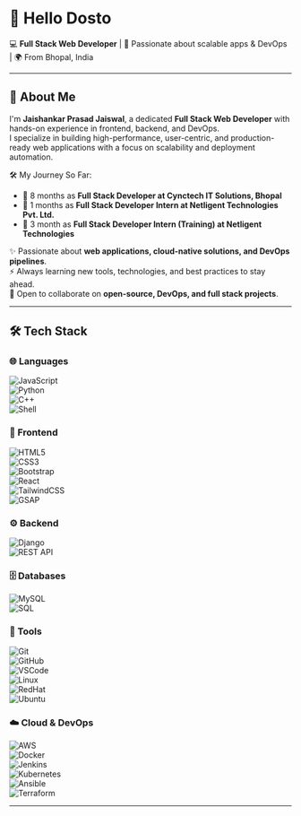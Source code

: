 # 👋 Hello Dosto  

💻 **Full Stack Web Developer** | 🚀 Passionate about scalable apps & DevOps | 🌍 From Bhopal, India  

---

## 🚀 About Me  

I'm **Jaishankar Prasad Jaiswal**, a dedicated **Full Stack Web Developer** with hands-on experience in frontend, backend, and DevOps.  
I specialize in building high-performance, user-centric, and production-ready web applications with a focus on scalability and deployment automation.  

🛠️ My Journey So Far:  
- 💼 8 months as **Full Stack Developer at Cynctech IT Solutions, Bhopal**  
- 💼 1 months as **Full Stack Developer Intern at Netligent Technologies Pvt. Ltd.**  
- 💼 3 month as **Full Stack Developer Intern (Training) at Netligent Technologies**  

✨ Passionate about **web applications, cloud-native solutions, and DevOps pipelines**.  
⚡ Always learning new tools, technologies, and best practices to stay ahead.  
🤝 Open to collaborate on **open-source, DevOps, and full stack projects**.  

---

## 🛠️ Tech Stack  

### 🌐 Languages  
![JavaScript](https://img.shields.io/badge/JavaScript-F7DF1E?logo=javascript&logoColor=000&style=for-the-badge)  
![Python](https://img.shields.io/badge/Python-3776AB?logo=python&logoColor=white&style=for-the-badge)  
![C++](https://img.shields.io/badge/C++-00599C?logo=c%2B%2B&logoColor=white&style=for-the-badge)  
![Shell](https://img.shields.io/badge/Shell_Script-121011?logo=gnu-bash&logoColor=white&style=for-the-badge)  

### 🎨 Frontend  
![HTML5](https://img.shields.io/badge/HTML5-E34F26?logo=html5&logoColor=white&style=for-the-badge)  
![CSS3](https://img.shields.io/badge/CSS3-1572B6?logo=css3&logoColor=white&style=for-the-badge)  
![Bootstrap](https://img.shields.io/badge/Bootstrap-7952B3?logo=bootstrap&logoColor=white&style=for-the-badge)  
![React](https://img.shields.io/badge/React-20232A?logo=react&logoColor=61DAFB&style=for-the-badge)  
![TailwindCSS](https://img.shields.io/badge/Tailwind_CSS-38B2AC?logo=tailwind-css&logoColor=white&style=for-the-badge)  
![GSAP](https://img.shields.io/badge/GSAP-88CE02?logo=greensock&logoColor=white&style=for-the-badge)  

### ⚙️ Backend  
![Django](https://img.shields.io/badge/Django-092E20?logo=django&logoColor=white&style=for-the-badge)  
![REST API](https://img.shields.io/badge/REST_API-005571?logo=fastapi&logoColor=white&style=for-the-badge)  

### 🗄️ Databases  
![MySQL](https://img.shields.io/badge/MySQL-4479A1?logo=mysql&logoColor=white&style=for-the-badge)  
![SQL](https://img.shields.io/badge/SQL-003B57?logo=database&logoColor=white&style=for-the-badge)  

### 🔧 Tools  
![Git](https://img.shields.io/badge/Git-F05032?logo=git&logoColor=white&style=for-the-badge)  
![GitHub](https://img.shields.io/badge/GitHub-181717?logo=github&logoColor=white&style=for-the-badge)  
![VSCode](https://img.shields.io/badge/VS_Code-0078D4?logo=visual-studio-code&logoColor=white&style=for-the-badge)  
![Linux](https://img.shields.io/badge/Linux-FCC624?logo=linux&logoColor=black&style=for-the-badge)  
![RedHat](https://img.shields.io/badge/Red_Hat-EE0000?logo=redhat&logoColor=white&style=for-the-badge)  
![Ubuntu](https://img.shields.io/badge/Ubuntu-E95420?logo=ubuntu&logoColor=white&style=for-the-badge)  

### ☁️ Cloud & DevOps  
![AWS](https://img.shields.io/badge/AWS-232F3E?logo=amazon-aws&logoColor=FF9900&style=for-the-badge)  
![Docker](https://img.shields.io/badge/Docker-2496ED?logo=docker&logoColor=white&style=for-the-badge)  
![Jenkins](https://img.shields.io/badge/Jenkins-D24939?logo=jenkins&logoColor=white&style=for-the-badge)  
![Kubernetes](https://img.shields.io/badge/Kubernetes-326CE5?logo=kubernetes&logoColor=white&style=for-the-badge)  
![Ansible](https://img.shields.io/badge/Ansible-EE0000?logo=ansible&logoColor=white&style=for-the-badge)  
![Terraform](https://img.shields.io/badge/Terraform-7B42BC?logo=terraform&logoColor=white&style=for-the-badge)  

---
